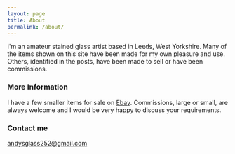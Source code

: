 ```yaml
---
layout: page
title: About
permalink: /about/
---
```


I'm an amateur stained glass artist based in Leeds, West Yorkshire. Many of the items shown on this site have been made for my own pleasure and use. Others, identified in the posts, have been made to sell or have been commissions.

### More Information

I have a few smaller items for sale on [Ebay](https://www.ebay.co.uk/sch/harrysdad2/m.html). Commissions, large or small, are always welcome and I would be very happy to discuss your requirements.

### Contact me

[andysglass252@gmail.com](mailto:andysglass252@gmail.com)
